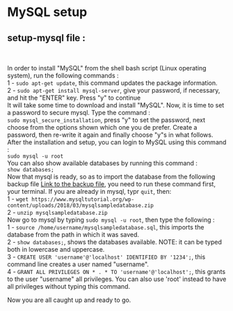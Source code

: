 # MySQL setup

## setup-mysql file :

<br />

In order to install "MySQL" from the shell bash script (Linux operating system), run the following commands :<br />
1 - `sudo apt-get update`, this command updates the package information.<br />
2 - `sudo apt-get install mysql-server`, give your password, if necessary, and hit the "ENTER" key. Press "y" to continue<br />
It will take some time to download and install "MySQL".
Now, it is time to set a password to secure mysql. Type the command :<br />
`sudo mysql_secure_installation`, press "y" to set the password, next choose from the options shown which one you de prefer. Create a password, then re-write it again and finally choose "y"s in what follows.<br />
After the installation and setup, you can login to MySQL using this command :<br />
`sudo mysql -u root`<br />
You can also show available databases by running this command :<br />
`show databases;`<br />
Now that mysql is ready, so as to import the database from the following backup file [Link to the backup file](https://www.mysqltutorial.org/wp-content/uploads/2018/03/mysqlsampledatabase.zip), you need to run these command first, your terminal. If you are already in mysql, typr `quit`, then:<br />
1 - `wget https://www.mysqltutorial.org/wp-content/uploads/2018/03/mysqlsampledatabase.zip`<br />
2 - `unzip mysqlsampledatabase.zip`<br />
Now go to mysql by typing `sudo mysql -u root`, then type the following :<br />
1 - `source /home/username/mysqlsampledatabase.sql`, this imports the database from the path in which it was saved.<br />
2 - `show databases;`, shows the databases available. NOTE: it can be typed both in lowercase and uppercase.<br />
3 - `CREATE USER 'username'@'localhost' IDENTIFIED BY '1234';`, this command line creates a user named "username".<br />
4 - `GRANT ALL PRIVILEGES ON * . * TO 'username'@'localhost';`, this grants to the user "username" all privileges. You can also use 'root' instead to have all privileges without typing this command.<br />

Now you are all caught up and ready to go.